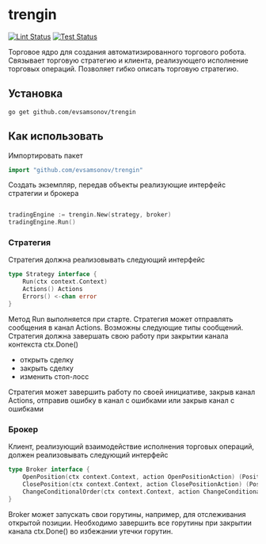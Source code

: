# trengin

[![Lint Status](https://github.com/evsamsonov/trengin/actions/workflows/lint.yml/badge.svg)](https://github.com/evsamsonov/trengin/actions?workflow=golangci-lint)
[![Test Status](https://github.com/evsamsonov/trengin/actions/workflows/test.yml/badge.svg)](https://github.com/evsamsonov/trengin/actions?workflow=test)

Торговое ядро для создания автоматизированного торгового робота. Связывает торговую стратегию и клиента, реализующего исполнение торговых операций. Позволяет гибко описать торговую стратегию.

## Установка

```shell
go get github.com/evsamsonov/trengin
```

## Как использовать

Импортировать пакет 

```go
import "github.com/evsamsonov/trengin"
```

Создать экземпляр, передав объекты реализующие интерфейс стратегии и брокера

```go

tradingEngine := trengin.New(strategy, broker)
tradingEngine.Run()
```

### Стратегия

Стратегия должна реализовывать следующий интерфейс
```go
type Strategy interface {
	Run(ctx context.Context)
	Actions() Actions
	Errors() <-chan error
}
```

Метод Run выполняется при старте. Стратегия может отправлять сообщения в канал Actions. Возможны следующие типы сообщений. Стратегия должна завершать свою работу при закрытии канала контекста ctx.Done()
- открыть сделку
- закрыть сделку
- изменить стоп-лосс

Стратегия может завершить работу по своей инициативе, закрыв канал Actions, отправив ошибку в канал с ошибками или закрыв канал с ошибками 


### Брокер

Клиент, реализующий взаимодействие исполнения торговых операций, должен реализовывать следующий интерфейс

```go
type Broker interface {
	OpenPosition(ctx context.Context, action OpenPositionAction) (Position, PositionClosed, error)
	ClosePosition(ctx context.Context, action ClosePositionAction) (Position, error)
	ChangeConditionalOrder(ctx context.Context, action ChangeConditionalOrderAction) (Position, error)
}
```

Broker может запускать свои горутины, например, для отслеживания открытой позиции. Необходимо завершить все горутины при закрытии канала ctx.Done() во избежании утечки горутин.  




